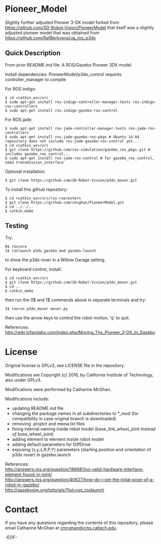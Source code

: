 Pioneer_Model
=============

Slightly further adjusted Pioneer 3-DX model forked from https://github.com/SD-Robot-Vision/PioneerModel
that itself was a slightly adjusted pioneer model that was obtained from https://github.com/RafBerkvens/ua_ros_p3dx

Quick Description
-----------------

From prior README.md file: A ROS/Gazebo Pioneer 3DX model.

Install dependencies: PioneerModel/p3dx_control requires controller_manager to compile

For ROS indigo:
```
$ cd <catkin_ws>/src
$ sudo apt-get install ros-indigo-controller-manager-tests ros-indigo-ros-controllers
$ sudo apt-get install ros-indigo-gazebo-ros-control
```

For ROS jade:
```
$ sudo apt-get install ros-jade-controller-manager-tests ros-jade-ros-controllers
$ sudo apt-get install ros-jade-gazebo-ros-pkgs # Ubuntu 14.04 repository does not include ros-jade-gazebo-ros-control yet...
$ cd <catkin_ws>/src
$ git clone https://github.com/ros-simulation/gazebo_ros_pkgs.git # includes gazebo_ros_control...
$ sudo apt-get install ros-jade-ros-control # for gazebo_ros_control, need transmission_interface
```

Optional installation:
```
$ git clone https://github.com/SD-Robot-Vision/p3dx_mover.git
```

To install this github repository:
```
$ cd <catkin_ws>/src/rss-rse/extern
$ git clone https://github.com/cmcghan/PioneerModel.git
$ cd ../../..
$ catkin_make
```

Testing
-------

Try:
```
0$ roscore
1$ roslaunch p3dx_gazebo_mod gazebo.launch 
```
to show the p3dx rover in a Willow Garage setting.

For keyboard control, install:
```
$ cd <catkin_ws>/src
$ git clone https://github.com/SD-Robot-Vision/p3dx_mover.git
$ cd ..
$ catkin_make
```
then run the 0$ and 1$ commands above in separate terminals and try:
```
2$ rosrun p3dx_mover mover.py 
```
then use the arrow keys to control the robot motion, 'q' to quit.

References:  
http://wiki.lofarolabs.com/index.php/Moving_The_Pioneer_3-DX_In_Gazebo

License
=======

Original license is GPLv3, see LICENSE file in the repository.

Modifications are Copyright (c) 2016, by California Institute of Technology, also under GPLv3.

Modifications were performed by Catharine McGhan.

Modifications include:
- updating README.md file
- changing the package names in all subdirectories to *_mod (for compatibility in case original branch is downloaded)
- removing .project and meow.txt files
- fixing internal naming inside robot model (base_link_*_wheel_joint instead of base_*_wheel_joint)
- adding <hardwareInterface> element to <joint> element inside robot model
- adding default parameters for DiffDrive
- exposing (x,y,z,R,P,Y) parameters (starting position and orientation of p3dx rover) in gazebo.launch

References:  
http://answers.ros.org/question/186681/no-valid-hardware-interface-element-found-in-joint/  
http://answers.ros.org/question/40627/how-do-i-set-the-inital-pose-of-a-robot-in-gazebo/  
http://gazebosim.org/tutorials/?tut=ros_roslaunch

Contact
=======

If you have any questions regarding the contents of this repository, please email Catharine McGhan at <cmcghan@cms.caltech.edu>.

-EOF-
